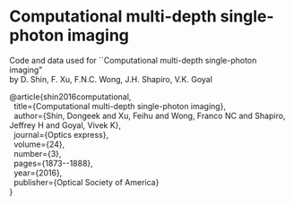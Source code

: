 # Computational multi-depth single-photon imaging

Code and data used for  ``Computational multi-depth single-photon imaging" <br>
by D. Shin, F. Xu, F.N.C. Wong, J.H. Shapiro, V.K. Goyal

@article{shin2016computational,<br>
  &nbsp; title={Computational multi-depth single-photon imaging},<br>
  &nbsp; author={Shin, Dongeek and Xu, Feihu and Wong, Franco NC and Shapiro, Jeffrey H and Goyal, Vivek K},<br>
  &nbsp; journal={Optics express},<br>
  &nbsp; volume={24},<br>
  &nbsp; number={3},<br>
  &nbsp; pages={1873--1888},<br>
  &nbsp; year={2016},<br>
  &nbsp; publisher={Optical Society of America}<br>
}
